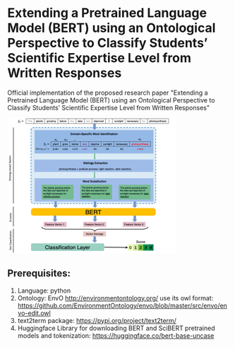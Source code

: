 # Extending a Pretrained Language Model (BERT) using an Ontological Perspective to Classify Students’ Scientific Expertise Level from Written Responses
Official implementation of the proposed research paper "Extending a Pretrained Language Model (BERT) using an Ontological Perspective to Classify Students’ Scientific Expertise Level from Written Responses"

![image](Architecture.png)

Prerequisites:
---
1. Language: python
2. Ontology: EnvO http://environmentontology.org/ use its owl format: https://github.com/EnvironmentOntology/envo/blob/master/src/envo/envo-edit.owl
3. text2term package: https://pypi.org/project/text2term/
4. Huggingface Library for downloading BERT and SciBERT pretrained models and tokenization: https://huggingface.co/bert-base-uncase
```
